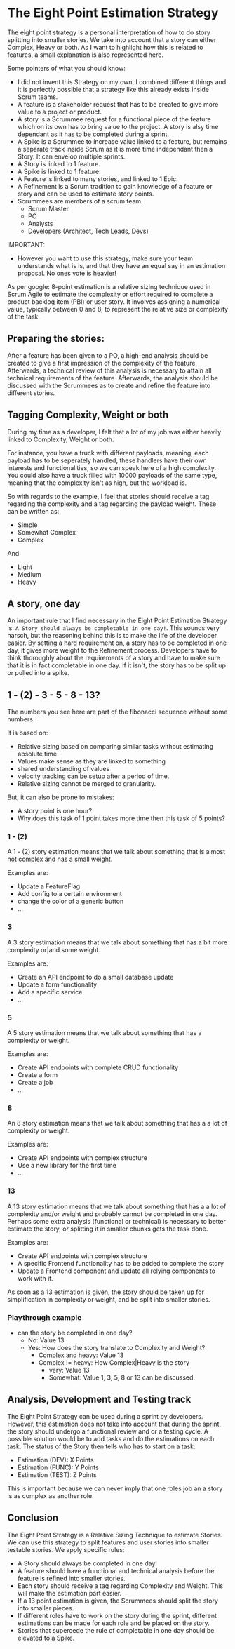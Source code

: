 # The Eight Point Estimation Strategy

The eight point strategy is a personal interpretation of how to do story splitting into smaller stories. We take into account that a story can either Complex, Heavy or both.
As I want to highlight how this is related to features, a small explanation is also represented here.

Some pointers of what you should know:

- I did not invent this Strategy on my own, I combined different things and it is perfectly possible that a strategy like this already exists inside Scrum teams.
- A feature is a stakeholder request that has to be created to give more value to a project or product.
- A story is a Scrummee request for a functional piece of the feature which on its own has to bring value to the project. A story is alsy time dependant as it has to be completed during a sprint.
- A Spike is a Scrummee to increase value linked to a feature, but remains a separate track inside Scrum as it is more time independant then a Story. It can envelop multiple sprints.
- A Story is linked to 1 feature.
- A Spike is linked to 1 feature.
- A Feature is linked to many stories, and linked to 1 Epic.
- A Refinement is a Scrum tradition to gain knowledge of a feature or story and can be used to estimate story points.
- Scrummees are members of a scrum team.
  - Scrum Master
  - PO  
  - Analysts
  - Developers (Architect, Tech Leads, Devs)
 
IMPORTANT:
- However you want to use this strategy, make sure your team understands what is is, and that they have an equal say in an estimation proposal. No ones vote is heavier!
 
As per google: 8-point estimation is a relative sizing technique used in Scrum Agile to estimate the complexity or effort required to complete a product backlog item (PBI) or user story. It involves assigning a numerical value, typically between 0 and 8, to represent the relative size or complexity of the task.

## Preparing the stories:

After a feature has been given to a PO, a high-end analysis should be created to give a first impression of the complexity of the feature. Afterwards, a technical review of this analysis is necessary to attain all technical requirements of the feature.
Afterwards, the analysis should be discussed with the Scrummees as to create and refine the feature into different stories.

## Tagging Complexity, Weight or both

During my time as a developer, I felt that a lot of my job was either heavily linked to Complexity, Weight or both.

For instance, you have a truck with different payloads, meaning, each payload has to be seperately handled, these handlers have their own interests and functionalities, so we can speak here of a high complexity.
You could also have a truck filled with 10000 payloads of the same type, meaning that the complexity isn't as high, but the workload is.

So with regards to the example, I feel that stories should receive a tag regarding the complexity and a tag regarding the payload weight.
These can be written as:

- Simple
- Somewhat Complex
- Complex

And

- Light
- Medium
- Heavy

## A story, one day

An important rule that I find necessary in the Eight Point Estimation Strategy is: `A Story should always be completable in one day!`.
This sounds very harsch, but the reasoning behind this is to make the life of the developer easier. By setting a hard requirement on, a story has to be completed in one day, it gives more weight to the Refinement process. Developers have to think thoroughly about the requirements of a story and have to make sure that it is in fact completable in one day. If it isn't, the story has to be split up or pulled into a spike.

## 1 - (2) - 3 - 5 - 8 - 13?

The numbers you see here are part of the fibonacci sequence without some numbers.

It is based on:

- Relative sizing based on comparing similar tasks without estimating absolute time
- Values make sense as they are linked to something
- shared understanding of values
- velocity tracking can be setup after a period of time.
- Relative sizing cannot be merged to granularity.

But, it can also be prone to mistakes:

- A story point is one hour?
- Why does this task of 1 point takes more time then this task of 5 points?

### 1 - (2)

A 1 - (2) story estimation means that we talk about something that is almost not complex and has a small weight.

Examples are:

- Update a FeatureFlag
- Add config to a certain environment
- change the color of a generic button
- ...

### 3

A 3 story estimation means that we talk about something that has a bit more complexity or|and some weight.

Examples are: 

- Create an API endpoint to do a small database update
- Update a form functionality
- Add a specific service
- ...

### 5

A 5 story estimation means that we talk about something that has a complexity or weight.

Examples are: 

- Create API endpoints with complete CRUD functionality
- Create a form
- Create a job
- ...

### 8

An 8 story estimation means that we talk about something that has a a lot of complexity or weight.

Examples are: 

- Create API endpoints with complex structure
- Use a new library for the first time
- ...

### 13

A 13 story estimation means that we talk about something that has a a lot of complexity and/or weight and probably cannot be completed in one day. Perhaps some extra analysis (functional or technical) is necessary to better estimate the story, or splitting it in smaller chunks gets the task done.

Examples are:

- Create API endpoints with complex structure
- A specific Frontend functionality has to be added to complete the story
- Update a Frontend component and update all relying components to work with it.

As soon as a 13 estimation is given, the story should be taken up for simplification in complexity or weight, and be split into smaller stories.

### Playthrough example

- can the story be completed in one day?
  - No: Value 13
  - Yes: How does the story translate to Complexity and Weight?
    - Complex and heavy: Value 13
    - Complex != heavy: How Complex|Heavy is the story
      - very: Value 13
      - Somewhat: Value 1, 3, 5, 8 or 13 can be discussed.
     
## Analysis, Development and Testing track

The Eight Point Strategy can be used during a sprint by developers. However, this estimation does not take into account that during the sprint, the story should undergo a functional review and or a testing cycle. A possible solution would be to add tasks and do the estimations on each task. The status of the Story then tells who has to start on a task.

- Estimation (DEV): X Points
- Estimation (FUNC): Y Points
- Estimation (TEST): Z Points

This is important because we can never imply that one roles job an a story is as complex as another role.

## Conclusion

The Eight Point Strategy is a Relative Sizing Technique to estimate Stories. We can use this strategy to split features and user stories into smaller testable stories. 
We apply specific rules:

- A Story should always be completed in one day!
- A feature should have a functional and technical analysis before the feature is refined into smaller stories.
- Each story should receive a tag regarding Complexity and Weight. This will make the estimation part easier.
- If a 13 point estimation is given, the Scrummees should split the story into smaller pieces.
- If different roles have to work on the story during the sprint, different estimations can be made for each role and be placed on the story.
- Stories that supercede the rule of completable in one day should be elevated to a Spike.
